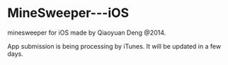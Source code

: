 MineSweeper---iOS
=================

minesweeper for iOS made by Qiaoyuan Deng @2014.

App submission is being processing by iTunes. It will be updated in a few days.

